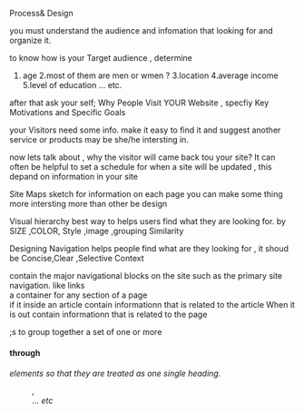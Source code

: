 Process& Design

you must understand the audience and infomation that looking for and organize it.

to know how is your Target audience , determine 

1. age
2.most of them are men or wmen ?
3.location 
4.average income
5.level of education
... etc.

after that ask your self; Why People Visit
YOUR Website , specfiy Key Motivations
and Specific Goals

your Visitors need some info. make it easy to find it 
and suggest another service or products may be she/he intersting in.


now lets talk about , why the visitor will came back tou your site?
It can often be helpful to set a
schedule for when a site will be
updated , this depand on information in your site 



Site Maps sketch for information on each page
you can make some thing more intersting more than other be design


Visual hierarchy best way to  helps users find what they are looking for.
by SIZE ,COLOR, Style ,image ,grouping Similarity


Designing Navigation  helps people find what are they looking for , it shoud be Concise,Clear ,Selective Context


<nav>contain the major navigational
blocks on the site such as the
primary site navigation. like links 

<article> a container for any section of a
page
<aside> if it inside an article contain informationn that is related to the
article
When it is out  contain informationn that is related to the
page 

<hgroup>;s to group together a
set of one or more <h1> through
<h6> elements so that they are
treated as one single heading.

<figure> , <div> ... etc 